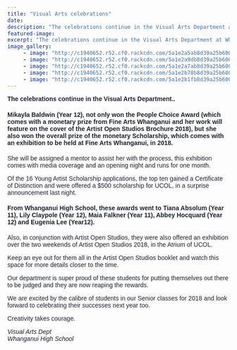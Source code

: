 ```yaml
---
title: "Visual Arts celebrations"
date: 
description: "The celebrations continue in the Visual Arts Department at Whanganui High School..."
featured-image: 
excerpt: "The celebrations continue in the Visual Arts Department at Whanganui High School."
image_gallery:
     - image: "http://c1940652.r52.cf0.rackcdn.com/5a1e2a5ab8d39a25b6000aea/Mikayla-Baldwin-1.jpg"
     - image: "http://c1940652.r52.cf0.rackcdn.com/5a1e2a9db8d39a25b6000aee/Mikayla-Baldwin-3.jpg"
     - image: "http://c1940652.r52.cf0.rackcdn.com/5a1e2a7ab8d39a25b6000aec/Mikayla-Baldwin-2.jpg"
     - image: "http://c1940652.r52.cf0.rackcdn.com/5a1e2b78b8d39a25b6000af8/Tiana-Absolum-cert-of-dist.jpg"
     - image: "http://c1940652.r52.cf0.rackcdn.com/5a1e2b1fb8d39a25b6000af4/Lily-Claypole-cert-of-dist.jpg"
---
```


<p><strong><span style="color: #1d2129; font-family: Helvetica, Arial, sans-serif;">The celebrations continue in the Visual Arts Department..&nbsp;</span></strong></p>
<h4><span style="color: #1d2129; font-family: Helvetica, Arial, sans-serif;">Mikayla Baldwin (Year 12), not only won the People Choice Award (which comes with a monetary prize from Fine Arts Whanganui and her work will feature on the cover of the Artist Open Studios Brochure 2018), but she also won the overall prize of the monetary Scholarship, which comes with an exhibition to be held at Fine Arts Whanganui, in 2018.&nbsp;</span></h4>
<p><span style="color: #1d2129; font-family: Helvetica, Arial, sans-serif;">She will be assigned a mentor to assist her with the process, this exhib</span><span class="text_exposed_show" style="display: inline; font-family: Helvetica, Arial, sans-serif; color: #1d2129;">ition comes with media coverage and an opening night and runs for one month.&nbsp;<br /></span></p>
<p><span class="text_exposed_show" style="display: inline; font-family: Helvetica, Arial, sans-serif; color: #1d2129;">Of the 16 Young Artist Scholarship applications, the top ten gained a Certificate of Distinction and were offered a $500 scholarship for UCOL, in a surprise announcement last night.&nbsp;<br /></span></p>
<h4><span class="text_exposed_show" style="display: inline; font-family: Helvetica, Arial, sans-serif; color: #1d2129;">From Whanganui High School, these awards went to Tiana Absolum (Year 11), Lily Claypole (Year 12), Maia Falkner (Year 11), Abbey Hocquard (Year 12) and Eugenia Lee (Year12).&nbsp;<br /></span></h4>
<p><span class="text_exposed_show" style="display: inline; font-family: Helvetica, Arial, sans-serif; color: #1d2129;">Also, in conjunction with Artist Open Studios, they were also offered an exhibition over the two weekends of Artist Open Studios 2018, in the Atrium of UCOL.&nbsp;<br /></span></p>
<p><span class="text_exposed_show" style="display: inline; font-family: Helvetica, Arial, sans-serif; color: #1d2129;">Keep an eye out for them all in the Artist Open Studios booklet and watch this space for more details closer to the time.<br /></span></p>
<p><span class="text_exposed_show" style="display: inline; font-family: Helvetica, Arial, sans-serif; color: #1d2129;">Our department is super proud of these students for putting themselves out there to be judged and they are now reaping the rewards. </span></p>
<p><span class="text_exposed_show" style="display: inline; font-family: Helvetica, Arial, sans-serif; color: #1d2129;">We are excited by the calibre of students in our Senior classes for 2018 and look forward to celebrating their successes next year too. </span></p>
<p><span class="text_exposed_show" style="display: inline; font-family: Helvetica, Arial, sans-serif; color: #1d2129;">Creativity takes courage.</span></p>
<p><em><span class="text_exposed_show" style="display: inline; font-family: Helvetica, Arial, sans-serif; color: #1d2129;">Visual Arts Dept<br />Whanganui High School</span></em></p>

